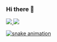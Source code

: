 ### Hi there 👋


<div>
  <a href="https://github.com/luckscelos"/>
  <img heigth="180cm" src="https://github-readme-stats.vercel.app/api?username=luckscelos&show_icons=true&theme=merko"/>
  <img heigth="180cm" src="https://github-readme-stats.vercel.app/api/top-langs/?username=luckscelos&layout=compact&theme=merko"/>

![snake animation](https://github.com/luckscelos/luckscelos/blob/output/github-contribution-grid-snake2.svg)
</div>
